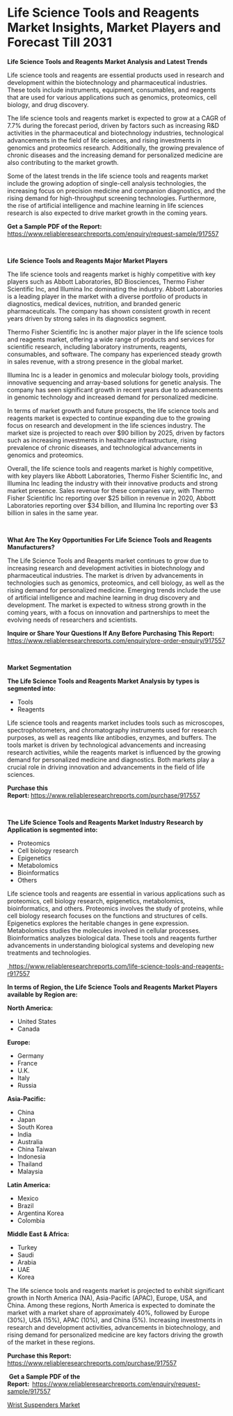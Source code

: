 <p><h1>Life Science Tools and Reagents Market Insights, Market Players and Forecast Till 2031</h1></p><p><strong>Life Science Tools and Reagents Market Analysis and Latest Trends</strong></p>
<p><p>Life science tools and reagents are essential products used in research and development within the biotechnology and pharmaceutical industries. These tools include instruments, equipment, consumables, and reagents that are used for various applications such as genomics, proteomics, cell biology, and drug discovery.</p><p>The life science tools and reagents market is expected to grow at a CAGR of 7.7% during the forecast period, driven by factors such as increasing R&D activities in the pharmaceutical and biotechnology industries, technological advancements in the field of life sciences, and rising investments in genomics and proteomics research. Additionally, the growing prevalence of chronic diseases and the increasing demand for personalized medicine are also contributing to the market growth.</p><p>Some of the latest trends in the life science tools and reagents market include the growing adoption of single-cell analysis technologies, the increasing focus on precision medicine and companion diagnostics, and the rising demand for high-throughput screening technologies. Furthermore, the rise of artificial intelligence and machine learning in life sciences research is also expected to drive market growth in the coming years.</p></p>
<p><strong>Get a Sample PDF of the Report:&nbsp;</strong> <a href="https://www.reliableresearchreports.com/enquiry/request-sample/917557">https://www.reliableresearchreports.com/enquiry/request-sample/917557</a></p>
<p>&nbsp;</p>
<p><strong>Life Science Tools and Reagents Major Market Players</strong></p>
<p><p>The life science tools and reagents market is highly competitive with key players such as Abbott Laboratories, BD Biosciences, Thermo Fisher Scientific Inc, and Illumina Inc dominating the industry. Abbott Laboratories is a leading player in the market with a diverse portfolio of products in diagnostics, medical devices, nutrition, and branded generic pharmaceuticals. The company has shown consistent growth in recent years driven by strong sales in its diagnostics segment.</p><p>Thermo Fisher Scientific Inc is another major player in the life science tools and reagents market, offering a wide range of products and services for scientific research, including laboratory instruments, reagents, consumables, and software. The company has experienced steady growth in sales revenue, with a strong presence in the global market.</p><p>Illumina Inc is a leader in genomics and molecular biology tools, providing innovative sequencing and array-based solutions for genetic analysis. The company has seen significant growth in recent years due to advancements in genomic technology and increased demand for personalized medicine.</p><p>In terms of market growth and future prospects, the life science tools and reagents market is expected to continue expanding due to the growing focus on research and development in the life sciences industry. The market size is projected to reach over $90 billion by 2025, driven by factors such as increasing investments in healthcare infrastructure, rising prevalence of chronic diseases, and technological advancements in genomics and proteomics.</p><p>Overall, the life science tools and reagents market is highly competitive, with key players like Abbott Laboratories, Thermo Fisher Scientific Inc, and Illumina Inc leading the industry with their innovative products and strong market presence. Sales revenue for these companies vary, with Thermo Fisher Scientific Inc reporting over $25 billion in revenue in 2020, Abbott Laboratories reporting over $34 billion, and Illumina Inc reporting over $3 billion in sales in the same year.</p></p>
<p>&nbsp;</p>
<p><strong>What Are The Key Opportunities For Life Science Tools and Reagents Manufacturers?</strong></p>
<p><p>The Life Science Tools and Reagents market continues to grow due to increasing research and development activities in biotechnology and pharmaceutical industries. The market is driven by advancements in technologies such as genomics, proteomics, and cell biology, as well as the rising demand for personalized medicine. Emerging trends include the use of artificial intelligence and machine learning in drug discovery and development. The market is expected to witness strong growth in the coming years, with a focus on innovation and partnerships to meet the evolving needs of researchers and scientists.</p></p>
<p><strong>Inquire or Share Your Questions If Any Before Purchasing This Report:</strong> <a href="https://www.reliableresearchreports.com/enquiry/pre-order-enquiry/917557">https://www.reliableresearchreports.com/enquiry/pre-order-enquiry/917557</a></p>
<p>&nbsp;</p>
<p><strong>Market Segmentation</strong></p>
<p><strong>The Life Science Tools and Reagents Market Analysis by types is segmented into:</strong></p>
<p><ul><li>Tools</li><li>Reagents</li></ul></p>
<p><p>Life science tools and reagents market includes tools such as microscopes, spectrophotometers, and chromatography instruments used for research purposes, as well as reagents like antibodies, enzymes, and buffers. The tools market is driven by technological advancements and increasing research activities, while the reagents market is influenced by the growing demand for personalized medicine and diagnostics. Both markets play a crucial role in driving innovation and advancements in the field of life sciences.</p></p>
<p><strong>Purchase this Report:&nbsp;</strong><a href="https://www.reliableresearchreports.com/purchase/917557">https://www.reliableresearchreports.com/purchase/917557</a></p>
<p>&nbsp;</p>
<p><strong>The Life Science Tools and Reagents Market Industry Research by Application is segmented into:</strong></p>
<p><ul><li>Proteomics</li><li>Cell biology research</li><li>Epigenetics</li><li>Metabolomics</li><li>Bioinformatics</li><li>Others</li></ul></p>
<p><p>Life science tools and reagents are essential in various applications such as proteomics, cell biology research, epigenetics, metabolomics, bioinformatics, and others. Proteomics involves the study of proteins, while cell biology research focuses on the functions and structures of cells. Epigenetics explores the heritable changes in gene expression. Metabolomics studies the molecules involved in cellular processes. Bioinformatics analyzes biological data. These tools and reagents further advancements in understanding biological systems and developing new treatments and technologies.</p></p>
<p><a href="https://www.reliableresearchreports.com/life-science-tools-and-reagents-r917557">&nbsp;https://www.reliableresearchreports.com/life-science-tools-and-reagents-r917557</a></p>
<p><strong>In terms of Region, the Life Science Tools and Reagents Market Players available by Region are:</strong></p>
<p>
    <p> <strong> North America: </strong>
        <ul>
            <li>United States</li>
            <li>Canada</li>
        </ul>
        </p> 
    <p> <strong> Europe: </strong>
        <ul>
            <li>Germany</li>
            <li>France</li>
            <li>U.K.</li>
            <li>Italy</li>
            <li>Russia</li>
        </ul>
        </p> 
    <p> <strong> Asia-Pacific: </strong>
        <ul>
            <li>China</li>
            <li>Japan</li>
            <li>South Korea</li>
            <li>India</li>
            <li>Australia</li>
            <li>China Taiwan</li>
            <li>Indonesia</li>
            <li>Thailand</li>
            <li>Malaysia</li>
        </ul>
        </p> 
    <p> <strong> Latin America: </strong>
        <ul>
            <li>Mexico</li>
            <li>Brazil</li>
            <li>Argentina Korea</li>
            <li>Colombia</li>
        </ul>
        </p> 
    <p> <strong> Middle East & Africa: </strong>
        <ul>
            <li>Turkey</li>
            <li>Saudi</li>
            <li>Arabia</li>
            <li>UAE</li>
            <li>Korea</li>
        </ul>
    </p>
    </p>
<p><p>The life science tools and reagents market is projected to exhibit significant growth in North America (NA), Asia-Pacific (APAC), Europe, USA, and China. Among these regions, North America is expected to dominate the market with a market share of approximately 40%, followed by Europe (30%), USA (15%), APAC (10%), and China (5%). Increasing investments in research and development activities, advancements in biotechnology, and rising demand for personalized medicine are key factors driving the growth of the market in these regions.</p></p>
<p><strong>Purchase this Report: </strong><a href="https://www.reliableresearchreports.com/purchase/917557">https://www.reliableresearchreports.com/purchase/917557</a></p>
<p>&nbsp;<strong>Get a Sample PDF of the Report:&nbsp;&nbsp;</strong><a href="https://www.reliableresearchreports.com/enquiry/request-sample/917557">https://www.reliableresearchreports.com/enquiry/request-sample/917557</a></p>
<p><strong></strong></p>
<p><p><a href="https://github.com/ctanaka235/Market-Research-Report-List-1/blob/main/wrist-suspenders-market.md">Wrist Suspenders Market</a></p></p>